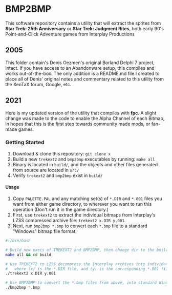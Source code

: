 # BMP2BMP

This software repository contains a utility that will extract the sprites from **Star Trek: 25th Anniversary** or **Star Trek: Judgment Rites**, both early 90's Point-and-Click Adventure games from Interplay Productions

## 2005

This folder contain's Denis Oezmen's original Borland Delphi 7 project, intact. If you have access to an Abandonware setup, this compiles and works out-of-the-box. The only addition is a README.md file I created to place all of Denis' original notes and commentary related to this utility from the XenTaX forum, Google, etc.

## 2021

Here is my updated version of the utility that compiles with **fpc**. A slight change was made to the code to enable the Alpha Channel of each Bitmap, in hopes that this is the first step towards community made mods, or fan-made games. 

### Getting Started

1. Download & clone this repository: `git clone x`
2. Build a new `trekext2` and `bmp2bmp` executables by running: `make all`
3. Binary is located in `build/`, and the objects and other files generated from source are located in `src/`
4. Verify `trekext2` and `bmp2bmp` exist in `build/`

#### Usage
 
1. Copy `PALETTE.PAL` and any matching set(s) of `*.DIR` and `*.001` files you want from either game directory, to wherever you want to run this operation (Don't run it in the game directory.)
2. First, use `trekext2` to extract the individual bitmaps from Interplay's LZSS compressed archive file: `trekext2 x.DIR y.001`.
3. Next, run `bmp2bmp *.bmp` to convert each `*.bmp` file to a standard "Windows" bitmap file format.

```bash
#!/bin/bash

# Build new execs of TREKEXT2 and BMP2BMP, then change dir to the build directory
make all && cd build

# Use TREKEXT2 to LZSS decompress the Interplay archives into individual *.bmp files
#   where (x) is the *.DIR file, and (y) is the corresponding *.001 file
./trekext2 x.DIR y.001

# Use BMP2BMP to convert the *.bmp files from above, into standard Windows format
./bmp2bmp *.bmp
```
